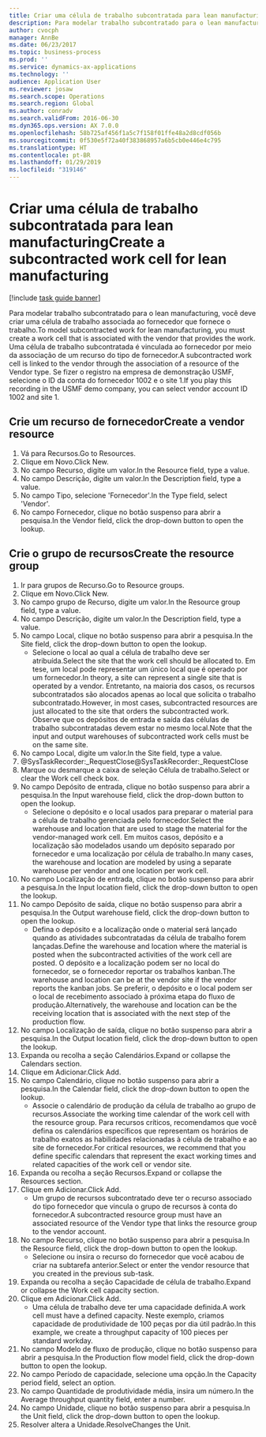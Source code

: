 ```yaml
---
title: Criar uma célula de trabalho subcontratada para lean manufacturing
description: Para modelar trabalho subcontratado para o lean manufacturing, você deve criar uma célula de trabalho associada ao fornecedor que fornece o trabalho.
author: cvocph
manager: AnnBe
ms.date: 06/23/2017
ms.topic: business-process
ms.prod: ''
ms.service: dynamics-ax-applications
ms.technology: ''
audience: Application User
ms.reviewer: josaw
ms.search.scope: Operations
ms.search.region: Global
ms.author: conradv
ms.search.validFrom: 2016-06-30
ms.dyn365.ops.version: AX 7.0.0
ms.openlocfilehash: 58b725af456f1a5c7f158f01ffe48a2d8cdf056b
ms.sourcegitcommit: 0f530e5f72a40f383868957a6b5cb0e446e4c795
ms.translationtype: HT
ms.contentlocale: pt-BR
ms.lasthandoff: 01/29/2019
ms.locfileid: "319146"
---
```

# <a name="create-a-subcontracted-work-cell-for-lean-manufacturing"></a><span data-ttu-id="1175e-103">Criar uma célula de trabalho subcontratada para lean manufacturing</span><span class="sxs-lookup"><span data-stu-id="1175e-103">Create a subcontracted work cell for lean manufacturing</span></span>

[!include [task guide banner](../../includes/task-guide-banner.md)]

<span data-ttu-id="1175e-104">Para modelar trabalho subcontratado para o lean manufacturing, você deve criar uma célula de trabalho associada ao fornecedor que fornece o trabalho.</span><span class="sxs-lookup"><span data-stu-id="1175e-104">To model subcontracted work for lean manufacturing, you must create a work cell that is associated with the vendor that provides the work.</span></span> <span data-ttu-id="1175e-105">Uma célula de trabalho subcontratada é vinculada ao fornecedor por meio da associação de um recurso do tipo de fornecedor.</span><span class="sxs-lookup"><span data-stu-id="1175e-105">A subcontracted work cell is linked to the vendor through the association of a resource of the Vendor type.</span></span> <span data-ttu-id="1175e-106">Se fizer o registro na empresa de demonstração USMF, selecione o ID da conta do fornecedor 1002 e o site 1.</span><span class="sxs-lookup"><span data-stu-id="1175e-106">If you play this recording in the USMF demo company, you can select vendor account ID 1002 and site 1.</span></span>


## <a name="create-a-vendor-resource"></a><span data-ttu-id="1175e-107">Crie um recurso de fornecedor</span><span class="sxs-lookup"><span data-stu-id="1175e-107">Create a vendor resource</span></span>
1. <span data-ttu-id="1175e-108">Vá para Recursos.</span><span class="sxs-lookup"><span data-stu-id="1175e-108">Go to Resources.</span></span>
2. <span data-ttu-id="1175e-109">Clique em Novo.</span><span class="sxs-lookup"><span data-stu-id="1175e-109">Click New.</span></span>
3. <span data-ttu-id="1175e-110">No campo Recurso, digite um valor.</span><span class="sxs-lookup"><span data-stu-id="1175e-110">In the Resource field, type a value.</span></span>
4. <span data-ttu-id="1175e-111">No campo Descrição, digite um valor.</span><span class="sxs-lookup"><span data-stu-id="1175e-111">In the Description field, type a value.</span></span>
5. <span data-ttu-id="1175e-112">No campo Tipo, selecione 'Fornecedor'.</span><span class="sxs-lookup"><span data-stu-id="1175e-112">In the Type field, select 'Vendor'.</span></span>
6. <span data-ttu-id="1175e-113">No campo Fornecedor, clique no botão suspenso para abrir a pesquisa.</span><span class="sxs-lookup"><span data-stu-id="1175e-113">In the Vendor field, click the drop-down button to open the lookup.</span></span>

## <a name="create-the-resource-group"></a><span data-ttu-id="1175e-114">Crie o grupo de recursos</span><span class="sxs-lookup"><span data-stu-id="1175e-114">Create the resource group</span></span>
1. <span data-ttu-id="1175e-115">Ir para grupos de Recurso.</span><span class="sxs-lookup"><span data-stu-id="1175e-115">Go to Resource groups.</span></span>
2. <span data-ttu-id="1175e-116">Clique em Novo.</span><span class="sxs-lookup"><span data-stu-id="1175e-116">Click New.</span></span>
3. <span data-ttu-id="1175e-117">No campo grupo de Recurso, digite um valor.</span><span class="sxs-lookup"><span data-stu-id="1175e-117">In the Resource group field, type a value.</span></span>
4. <span data-ttu-id="1175e-118">No campo Descrição, digite um valor.</span><span class="sxs-lookup"><span data-stu-id="1175e-118">In the Description field, type a value.</span></span>
5. <span data-ttu-id="1175e-119">No campo Local, clique no botão suspenso para abrir a pesquisa.</span><span class="sxs-lookup"><span data-stu-id="1175e-119">In the Site field, click the drop-down button to open the lookup.</span></span>
    * <span data-ttu-id="1175e-120">Selecione o local ao qual a célula de trabalho deve ser atribuída.</span><span class="sxs-lookup"><span data-stu-id="1175e-120">Select the site that the work cell should be allocated to.</span></span> <span data-ttu-id="1175e-121">Em tese, um local pode representar um único local que é operado por um fornecedor.</span><span class="sxs-lookup"><span data-stu-id="1175e-121">In theory, a site can represent a single site that is operated by a vendor.</span></span> <span data-ttu-id="1175e-122">Entretanto, na maioria dos casos, os recursos subcontratados são alocados apenas ao local que solicita o trabalho subcontratado.</span><span class="sxs-lookup"><span data-stu-id="1175e-122">However, in most cases, subcontracted resources are just allocated to the site that orders the subcontracted work.</span></span> <span data-ttu-id="1175e-123">Observe que os depósitos de entrada e saída das células de trabalho subcontratadas devem estar no mesmo local.</span><span class="sxs-lookup"><span data-stu-id="1175e-123">Note that the input and output warehouses of subcontracted work cells must be on the same site.</span></span>  
6. <span data-ttu-id="1175e-124">No campo Local, digite um valor.</span><span class="sxs-lookup"><span data-stu-id="1175e-124">In the Site field, type a value.</span></span>
7. <span data-ttu-id="1175e-125">@SysTaskRecorder:_RequestClose</span><span class="sxs-lookup"><span data-stu-id="1175e-125">@SysTaskRecorder:_RequestClose</span></span>
8. <span data-ttu-id="1175e-126">Marque ou desmarque a caixa de seleção Célula de trabalho.</span><span class="sxs-lookup"><span data-stu-id="1175e-126">Select or clear the Work cell check box.</span></span>
9. <span data-ttu-id="1175e-127">No campo Depósito de entrada, clique no botão suspenso para abrir a pesquisa.</span><span class="sxs-lookup"><span data-stu-id="1175e-127">In the Input warehouse field, click the drop-down button to open the lookup.</span></span>
    * <span data-ttu-id="1175e-128">Selecione o depósito e o local usados para preparar o material para a célula de trabalho gerenciada pelo fornecedor.</span><span class="sxs-lookup"><span data-stu-id="1175e-128">Select the warehouse and location that are used to stage the material for the vendor-managed work cell.</span></span> <span data-ttu-id="1175e-129">Em muitos casos, depósito e a localização são modelados usando um depósito separado por fornecedor e uma localização por célula de trabalho.</span><span class="sxs-lookup"><span data-stu-id="1175e-129">In many cases, the warehouse and location are modeled by using a separate warehouse per vendor and one location per work cell.</span></span>  
10. <span data-ttu-id="1175e-130">No campo Localização de entrada, clique no botão suspenso para abrir a pesquisa.</span><span class="sxs-lookup"><span data-stu-id="1175e-130">In the Input location field, click the drop-down button to open the lookup.</span></span>
11. <span data-ttu-id="1175e-131">No campo Depósito de saída, clique no botão suspenso para abrir a pesquisa.</span><span class="sxs-lookup"><span data-stu-id="1175e-131">In the Output warehouse field, click the drop-down button to open the lookup.</span></span>
    * <span data-ttu-id="1175e-132">Defina o depósito e a localização onde o material será lançado quando as atividades subcontratadas da célula de trabalho forem lançadas.</span><span class="sxs-lookup"><span data-stu-id="1175e-132">Define the warehouse and location where the material is posted when the subcontracted activities of the work cell are posted.</span></span> <span data-ttu-id="1175e-133">O depósito e a localização podem ser no local do fornecedor, se o fornecedor reportar os trabalhos kanban.</span><span class="sxs-lookup"><span data-stu-id="1175e-133">The warehouse and location can be at the vendor site if the vendor reports the kanban jobs.</span></span> <span data-ttu-id="1175e-134">Se preferir, o depósito e o local podem ser o local de recebimento associado à próxima etapa do fluxo de produção.</span><span class="sxs-lookup"><span data-stu-id="1175e-134">Alternatively, the warehouse and location can be the receiving location that is associated with the next step of the production flow.</span></span>  
12. <span data-ttu-id="1175e-135">No campo Localização de saída, clique no botão suspenso para abrir a pesquisa.</span><span class="sxs-lookup"><span data-stu-id="1175e-135">In the Output location field, click the drop-down button to open the lookup.</span></span>
13. <span data-ttu-id="1175e-136">Expanda ou recolha a seção Calendários.</span><span class="sxs-lookup"><span data-stu-id="1175e-136">Expand or collapse the Calendars section.</span></span>
14. <span data-ttu-id="1175e-137">Clique em Adicionar.</span><span class="sxs-lookup"><span data-stu-id="1175e-137">Click Add.</span></span>
15. <span data-ttu-id="1175e-138">No campo Calendário, clique no botão suspenso para abrir a pesquisa.</span><span class="sxs-lookup"><span data-stu-id="1175e-138">In the Calendar field, click the drop-down button to open the lookup.</span></span>
    * <span data-ttu-id="1175e-139">Associe o calendário de produção da célula de trabalho ao grupo de recursos.</span><span class="sxs-lookup"><span data-stu-id="1175e-139">Associate the working time calendar of the work cell with the resource group.</span></span> <span data-ttu-id="1175e-140">Para recursos críticos, recomendamos que você defina os calendários específicos que representam os horários de trabalho exatos as habilidades relacionadas à célula de trabalho e ao site de fornecedor.</span><span class="sxs-lookup"><span data-stu-id="1175e-140">For critical resources, we recommend that you define specific calendars that represent the exact working times and related capacities of the work cell or vendor site.</span></span>  
16. <span data-ttu-id="1175e-141">Expanda ou recolha a seção Recursos.</span><span class="sxs-lookup"><span data-stu-id="1175e-141">Expand or collapse the Resources section.</span></span>
17. <span data-ttu-id="1175e-142">Clique em Adicionar.</span><span class="sxs-lookup"><span data-stu-id="1175e-142">Click Add.</span></span>
    * <span data-ttu-id="1175e-143">Um grupo de recursos subcontratado deve ter o recurso associado do tipo fornecedor que vincula o grupo de recursos à conta do fornecedor.</span><span class="sxs-lookup"><span data-stu-id="1175e-143">A subcontracted resource group must have an associated resource of the Vendor type that links the resource group to the vendor account.</span></span>  
18. <span data-ttu-id="1175e-144">No campo Recurso, clique no botão suspenso para abrir a pesquisa.</span><span class="sxs-lookup"><span data-stu-id="1175e-144">In the Resource field, click the drop-down button to open the lookup.</span></span>
    * <span data-ttu-id="1175e-145">Selecione ou insira o recurso do fornecedor que você acabou de criar na subtarefa anterior.</span><span class="sxs-lookup"><span data-stu-id="1175e-145">Select or enter the vendor resource that you created in the previous sub-task.</span></span>  
19. <span data-ttu-id="1175e-146">Expanda ou recolha a seção Capacidade de célula de trabalho.</span><span class="sxs-lookup"><span data-stu-id="1175e-146">Expand or collapse the Work cell capacity section.</span></span>
20. <span data-ttu-id="1175e-147">Clique em Adicionar.</span><span class="sxs-lookup"><span data-stu-id="1175e-147">Click Add.</span></span>
    * <span data-ttu-id="1175e-148">Uma célula de trabalho deve ter uma capacidade definida.</span><span class="sxs-lookup"><span data-stu-id="1175e-148">A work cell must have a defined capacity.</span></span> <span data-ttu-id="1175e-149">Neste exemplo, criamos capacidade de produtividade de 100 peças por dia útil padrão.</span><span class="sxs-lookup"><span data-stu-id="1175e-149">In this example, we create a throughput capacity of 100 pieces per standard workday.</span></span>  
21. <span data-ttu-id="1175e-150">No campo Modelo de fluxo de produção, clique no botão suspenso para abrir a pesquisa.</span><span class="sxs-lookup"><span data-stu-id="1175e-150">In the Production flow model field, click the drop-down button to open the lookup.</span></span>
22. <span data-ttu-id="1175e-151">No campo Período de capacidade, selecione uma opção.</span><span class="sxs-lookup"><span data-stu-id="1175e-151">In the Capacity period field, select an option.</span></span>
23. <span data-ttu-id="1175e-152">No campo Quantidade de produtividade média, insira um número.</span><span class="sxs-lookup"><span data-stu-id="1175e-152">In the Average throughput quantity field, enter a number.</span></span>
24. <span data-ttu-id="1175e-153">No campo Unidade, clique no botão suspenso para abrir a pesquisa.</span><span class="sxs-lookup"><span data-stu-id="1175e-153">In the Unit field, click the drop-down button to open the lookup.</span></span>
25. <span data-ttu-id="1175e-154">Resolver altera a Unidade.</span><span class="sxs-lookup"><span data-stu-id="1175e-154">ResolveChanges the Unit.</span></span>

